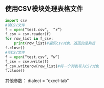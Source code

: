 ## 使用CSV模块处理表格文件
```Python
import csv
#读CSV文件
f = open(“test.csv”,  “r”)
f_csv = csv.reader(f)
for row_list in f_csv:
    print(row_list)#遍历csv对象，返回的是列表
f.close()
#写CSV文件
f = open(“test.csv”, “w”)
f_csv = csv.write(f)
f_csv.writerow(row_list)#将一个列表写入CSV对象
f.close()
```
其他参数：
dialect = “excel-tab”